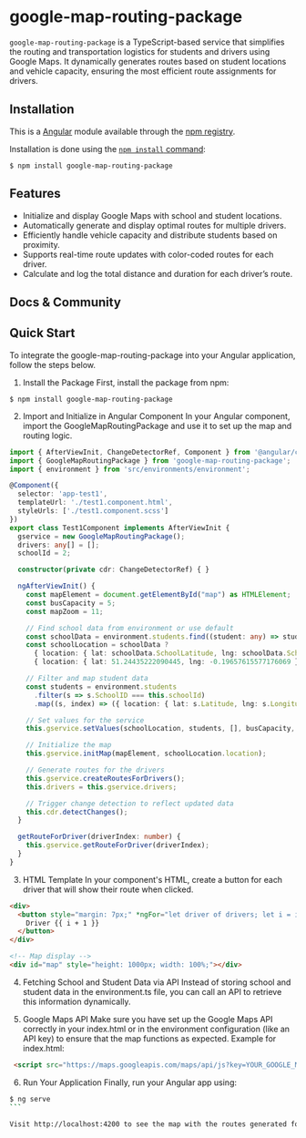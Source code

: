 # google-map-routing-package

`google-map-routing-package` is a TypeScript-based service that simplifies the routing and transportation logistics for students and drivers using Google Maps. It dynamically generates routes based on student locations and vehicle capacity, ensuring the most efficient route assignments for drivers.

## Installation

This is a [Angular](https://angular.dev/) module available through the
[npm registry](https://www.npmjs.com/).

Installation is done using the
[`npm install` command](https://docs.npmjs.com/getting-started/installing-npm-packages-locally):

```console
$ npm install google-map-routing-package
```

## Features

  * Initialize and display Google Maps with school and student locations.
  * Automatically generate and display optimal routes for multiple drivers.
  * Efficiently handle vehicle capacity and distribute students based on proximity.
  * Supports real-time route updates with color-coded routes for each driver.
  * Calculate and log the total distance and duration for each driver’s route.

## Docs & Community



## Quick Start

To integrate the google-map-routing-package into your Angular application, follow the steps below.

1. Install the Package
First, install the package from npm:

```console
$ npm install google-map-routing-package
```

2. Import and Initialize in Angular Component
In your Angular component, import the GoogleMapRoutingPackage and use it to set up the map and routing logic.
  
```ts
import { AfterViewInit, ChangeDetectorRef, Component } from '@angular/core';
import { GoogleMapRoutingPackage } from 'google-map-routing-package';
import { environment } from 'src/environments/environment';

@Component({
  selector: 'app-test1',
  templateUrl: './test1.component.html',
  styleUrls: ['./test1.component.scss']
})
export class Test1Component implements AfterViewInit {
  gservice = new GoogleMapRoutingPackage();
  drivers: any[] = [];
  schoolId = 2;

  constructor(private cdr: ChangeDetectorRef) { }

  ngAfterViewInit() {
    const mapElement = document.getElementById("map") as HTMLElement;
    const busCapacity = 5;
    const mapZoom = 11;

    // Find school data from environment or use default
    const schoolData = environment.students.find((student: any) => student.SchoolID === this.schoolId);
    const schoolLocation = schoolData ? 
      { location: { lat: schoolData.SchoolLatitude, lng: schoolData.SchoolLongitude }, id: schoolData.SchoolID, name: schoolData.SchoolName } :
      { location: { lat: 51.24435222090445, lng: -0.19657615577176069 }, id: this.schoolId, name: "KP's School" };

    // Filter and map student data
    const students = environment.students
      .filter(s => s.SchoolID === this.schoolId)
      .map((s, index) => ({ location: { lat: s.Latitude, lng: s.Longitude }, name: s.FirstName, id: index + 1 }));

    // Set values for the service
    this.gservice.setValues(schoolLocation, students, [], busCapacity, mapZoom);

    // Initialize the map
    this.gservice.initMap(mapElement, schoolLocation.location);

    // Generate routes for the drivers
    this.gservice.createRoutesForDrivers();
    this.drivers = this.gservice.drivers;

    // Trigger change detection to reflect updated data
    this.cdr.detectChanges();
  }

  getRouteForDriver(driverIndex: number) {
    this.gservice.getRouteForDriver(driverIndex);
  }
}

```
3. HTML Template
In your component's HTML, create a button for each driver that will show their route when clicked.

```html
<div>
  <button style="margin: 7px;" *ngFor="let driver of drivers; let i = index" (click)="getRouteForDriver(i)">
    Driver {{ i + 1 }}
  </button>
</div>

<!-- Map display -->
<div id="map" style="height: 1000px; width: 100%;"></div>
```

4. Fetching School and Student Data via API
Instead of storing school and student data in the environment.ts file, you can call an API to retrieve this information dynamically.

5. Google Maps API
Make sure you have set up the Google Maps API correctly in your index.html or in the environment configuration (like an API key) to ensure that the map functions as expected.
Example for index.html:
```html
 <script src="https://maps.googleapis.com/maps/api/js?key=YOUR_GOOGLE_MAPS_API_KEY&libraries=places"></script>
```

6. Run Your Application
Finally, run your Angular app using:

````bash
$ ng serve
```

Visit http://localhost:4200 to see the map with the routes generated for your drivers.

